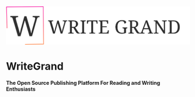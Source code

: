 ![Logo](https://raw.githubusercontent.com/the-write-grand-team/write-grand-platform/master/Frontend/public/static/assets/logo.png)

# WriteGrand
#### The Open Source Publishing Platform For Reading and Writing Enthusiasts


